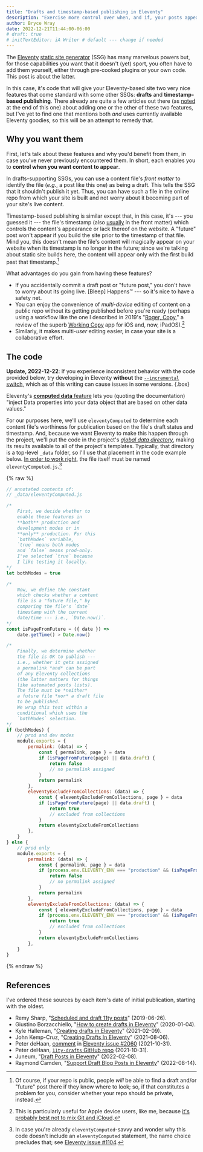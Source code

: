 ```yaml
---
title: "Drafts and timestamp-based publishing in Eleventy"
description: "Exercise more control over when, and if, your posts appear."
author: Bryce Wray
date: 2022-12-21T11:44:00-06:00
# draft: true
# initTextEditor: iA Writer # default --- change if needed
---
```


The [Eleventy](https://11ty.dev) [static site generator](https://jamstack.org) (SSG) has many marvelous powers but, for those capabilities you want that it doesn't (yet) sport, you often have to add them yourself, either through pre-cooked plugins or your own code. This post is about the latter.

In this case, it's code that will give your Eleventy-based site two very nice features that come standard with some other SSGs: **drafts** and **timestamp-based publishing**. There already are quite a few articles out there (as [noted](#references) at the end of this one) about adding one or the other of these two features, but I've yet to find one that mentions both *and* uses currently available Eleventy goodies, so this will be an attempt to remedy that.

<!--more-->

## Why you want them

First, let's talk about these features and why you'd benefit from them, in case you've never previously encountered them. In short, each enables you to **control when you want content to appear**.

In drafts-supporting SSGs, you can use a content file's *front matter* to identify the file (*e.g.*, a post like this one) as being a draft. This tells the SSG that it shouldn't publish it yet. Thus, you can have such a file in the online repo from which your site is built and not worry about it becoming part of your site's live content.

Timestamp-based publishing is similar except that, in this case, it's --- you guessed it --- the file's timestamp (also [usually](https://www.11ty.dev/docs/dates/) in the front matter) which controls the content's appearance or lack thereof on the website. A "future" post won't appear if you build the site prior to the timestamp of that file. Mind you, this doesn't mean the file's content will magically appear on your website when its timestamp is no longer in the future; since we're talking about static site builds here, the content will appear only with the first build past that timestamp.[^pubRepo]

[^pubRepo]: Of course, if your repo is public, people *will* be able to find a draft and/or "future" post there if they know where to look; so, if that constitutes a problem for you, consider whether your repo should be private, instead.

What advantages do you gain from having these features?

- If you accidentally commit a draft post or "future post," you don't have to worry about its going live. \[Bleep\] Happens™ --- so it's nice to have a safety net.
- You can enjoy the convenience of *multi-device* editing of content on a public repo without its getting published before you're ready (perhaps using a workflow like the one I described in 2019's "[Roger, Copy](/posts/2019/07/roger-copy/)," a review of the superb [Working Copy](https://workingcopy.app/) app for iOS and, now, iPadOS).[^noGitICloud]
- Similarly, it makes multi-*user* editing easier, in case your site is a collaborative effort.

[^noGitICloud]: This is particularly useful for Apple device users, like me, because [it's probably best not to mix Git and iCloud](https://stackoverflow.com/questions/35853139/can-git-and-icloud-drive-be-effectively-used-together).

## The code

**Update, 2022-12-22**: If you experience inconsistent behavior with the code provided below, try developing in Eleventy **without** the [`--incremental` switch](https://www.11ty.dev/docs/usage/#incremental-for-partial-incremental-builds), which as of this writing can cause issues in some versions.
{.box}

Eleventy's [**computed data** feature](https://www.11ty.dev/docs/data-computed/) lets you (quoting the documentation) "inject Data properties into your data object that are based on other data values."

For our purposes here, we'll use `eleventyComputed` to determine each content file's worthiness for publication based on the file's draft status and timestamp. And, because we want Eleventy to make this happen through the project, we'll put the code in the project's *[global data directory](https://www.11ty.dev/docs/data-global/)*, making its results available to all of the project's templates. Typically, that directory is a top-level `_data` folder, so I'll use that placement in the code example below. [In order to work right](https://www.11ty.dev/docs/data-computed/#advanced-details), the file itself must be named `eleventyComputed.js`.[^noteReName]

[^noteReName]: In case you're already `eleventyComputed`-savvy and wonder why this code doesn't include an `eleventyComputed` statement, the name choice precludes that; see [Eleventy issue #1104](https://github.com/11ty/eleventy/issues/1104).

{% raw %}
```js
// annotated contents of:
// _data/eleventyComputed.js

/*
	First, we decide whether to
	enable these features in
	**both** production and
	development modes or in
	**only** production. For this
	`bothModes` variable,
	`true` means both modes
	and `false` means prod-only.
	I've selected `true` because
	I like testing it locally.
*/
let bothModes = true

/*
	Now, we define the constant
	which checks whether a content
	file is a "future file," by
	comparing the file's `date`
	timestamp with the current
	date/time --- i.e., `Date.now()`.
*/
const isPageFromFuture = ({ date }) =>
	date.getTime() > Date.now()

/*
	Finally, we determine whether
	the file is OK to publish ---
	i.e., whether it gets assigned
	a permalink *and* can be part
	of any Eleventy collections
	(the latter matters for things
	like automated posts lists).
	The file must be *neither*
	a future file *nor* a draft file
	to be published.
	We wrap this test within a
	conditional which uses the
	`bothModes` selection.
*/
if (bothModes) {
	// prod and dev modes
	module.exports = {
		permalink: (data) => {
			const { permalink, page } = data
			if (isPageFromFuture(page) || data.draft) {
				return false
				// no permalink assigned
			}
			return permalink
		},
		eleventyExcludeFromCollections: (data) => {
			const { eleventyExcludeFromCollections, page } = data
			if (isPageFromFuture(page) || data.draft) {
				return true
				// excluded from collections
			}
			return eleventyExcludeFromCollections
		},
	}
} else {
	// prod only
	module.exports = {
		permalink: (data) => {
			const { permalink, page } = data
			if (process.env.ELEVENTY_ENV === "production" && (isPageFromFuture(page) || data.draft)) {
				return false
				// no permalink assigned
			}
			return permalink
		},
		eleventyExcludeFromCollections: (data) => {
			const { eleventyExcludeFromCollections, page } = data
			if (process.env.ELEVENTY_ENV === "production" && (isPageFromFuture(page) || data.draft)) {
				return true
				// excluded from collections
			}
			return eleventyExcludeFromCollections
		},
	}
}
```
{% endraw %}

## References

I've ordered these sources by each item's date of initial publication, starting with the oldest.

- Remy Sharp, "[Scheduled and draft 11ty posts](https://remysharp.com/2019/06/26/scheduled-and-draft-11ty-posts)" <span class="nobrk">(2019-06-26)</span>.
- Giustino Borzacchiello, "[How to create drafts in Eleventy](https://giustino.blog/how-to-drafts-eleventy/)" <span class="nobrk">(2020-01-04)</span>.
- Kyle Halleman, "[Creating drafts in Eleventy](https://mymanycoloredways.com/posts/2021/02/creating-drafts-in-eleventy/)" <span class="nobrk">(2021-02-09)</span>.
- John Kemp-Cruz, "[Creating Drafts In Eleventy](https://jkc.codes/blog/creating-drafts-in-eleventy/)" <span class="nobrk">(2021-08-06)</span>.
- Peter deHaan, [comment](https://github.com/11ty/eleventy/issues/2060#issuecomment-955777844) in [Eleventy issue #2060](https://github.com/11ty/eleventy/issues/2060) <span class="nobrk">(2021-10-31)</span>.
- Peter deHaan, [`11ty-drafts` GitHub repo](https://github.com/pdehaan/11ty-drafts) <span class="nobrk">(2021-10-31)</span>.
- Juneum, "[Draft Posts in Eleventy](https://juneum.com/articles/eleventy-drafts/)" <span class="nobrk">(2022-02-08)</span>.
- Raymond Camden, "[Support Draft Blog Posts in Eleventy](https://www.raymondcamden.com/2022/08/14/support-draft-blog-posts-in-eleventy)" <span class="nobrk">(2022-08-14)</span>.

